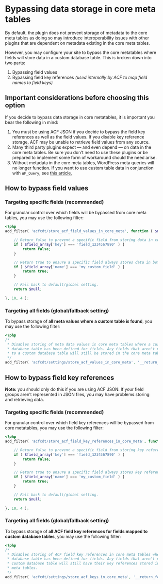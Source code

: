 # Bypassing data storage in core meta tables

By default, the plugin does not prevent storage of metadata to the core meta tables as doing so may introduce
interoperability issues with other plugins that are dependent on metadata existing in the core meta tables.

However, you may configure your site to bypass the core metatables where fields will store data in a custom database
table. This is broken down into two parts:

1. Bypassing field values
2. Bypassing field key references *(used internally by ACF to map field names to field keys)*

## Important considerations before choosing this option

If you decide to bypass data storage in core metatables, it is important you bear the following in mind:

1. You must be using ACF JSON if you decide to bypass the field key references as well as the field values. If you
   disable key reference storage, ACF may be unable to retrieve field values from any source.
2. Many third party plugins expect — and even depend — on data in the core meta tables. Be sure you don't need to use
   these plugins or be prepared to implement some form of workaround should the need arise.
3. Without metadata in the core meta tables, WordPress meta queries will no longer function. If you want to use custom
   table data in conjunction with `WP_Query`,
   see [this article.](https://hookturn.io/2019/09/how-to-use-acf-custom-database-tables-data-with-wp_query-objects/)

## How to b**ypass field values**

### Targeting specific fields (recommended)

For granular control over which fields will be bypassed from core meta tables, you may use the following filter:

```php
<?php
add_filter( 'acfcdt/store_acf_field_values_in_core_meta', function ( $null, $field_array, $object_id, $object_type ) {

	// Return false to prevent a specific field from storing data in core meta tables.
	if ( $field_array['key'] === 'field_1234567890' ) {
		return false;
	}

	// Return true to ensure a specific field always stores data in both custom and core meta tables.
	if ( $field_array['name'] === 'my_custom_field' ) {
		return true;
	}

	// Fall back to default/global setting.
	return $null;
	
}, 10, 4 );
```

### Targeting all fields (global/fallback setting)

To bypass storage of **all meta values where a custom table is found**, you may use the following filter:

```php
<?php
/*
 * Disables storing of meta data values in core meta tables where a custom 
 * database table has been defined for fields. Any fields that aren't mapped
 * to a custom database table will still be stored in the core meta tables. 
 */
add_filter( 'acfcdt/settings/store_acf_values_in_core_meta', '__return_false' );
```

## How to bypass **field key references**

**Note:** you should only do this if you are using ACF JSON. If your field groups aren’t represented in JSON files, you
may have problems storing and retrieving data.

### Targeting specific fields (recommended)

For granular control over which field key references will be bypassed from core metatables, you may use the following
filter:

```php
<?php
add_filter( 'acfcdt/store_acf_field_key_references_in_core_meta', function ( $null, $field_array, $object_id, $object_type ) {

	// Return false to prevent a specific field from storing key references in core meta tables.
	if ( $field_array['key'] === 'field_1234567890' ) {
		return false;
	}

	// Return true to ensure a specific field always stores key references in both custom and core meta tables.
	if ( $field_array['name'] === 'my_custom_field' ) {
		return true;
	}

	// Fall back to default/global setting.
	return $null;
	
}, 10, 4 );
```

### Targeting all fields (global/fallback setting)

To bypass storage of **all ACF field key references for fields mapped to custom database tables**, you may use the
following filter:

```php
<?php
/*
 * Disables storing of ACF field key references in core meta tables where a custom 
 * database table has been defined for fields. Any fields that aren't mapped to a 
 * custom database table will still have their key references stored in the core 
 * meta tables. 
 */
add_filter( 'acfcdt/settings/store_acf_keys_in_core_meta', '__return_false' );
```
